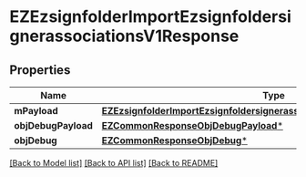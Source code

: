 # EZEzsignfolderImportEzsignfoldersignerassociationsV1Response

## Properties
Name | Type | Description | Notes
------------ | ------------- | ------------- | -------------
**mPayload** | [**EZEzsignfolderImportEzsignfoldersignerassociationsV1ResponseMPayload***](EZEzsignfolderImportEzsignfoldersignerassociationsV1ResponseMPayload.md) |  | 
**objDebugPayload** | [**EZCommonResponseObjDebugPayload***](EZCommonResponseObjDebugPayload.md) |  | [optional] 
**objDebug** | [**EZCommonResponseObjDebug***](EZCommonResponseObjDebug.md) |  | [optional] 

[[Back to Model list]](../README.md#documentation-for-models) [[Back to API list]](../README.md#documentation-for-api-endpoints) [[Back to README]](../README.md)


